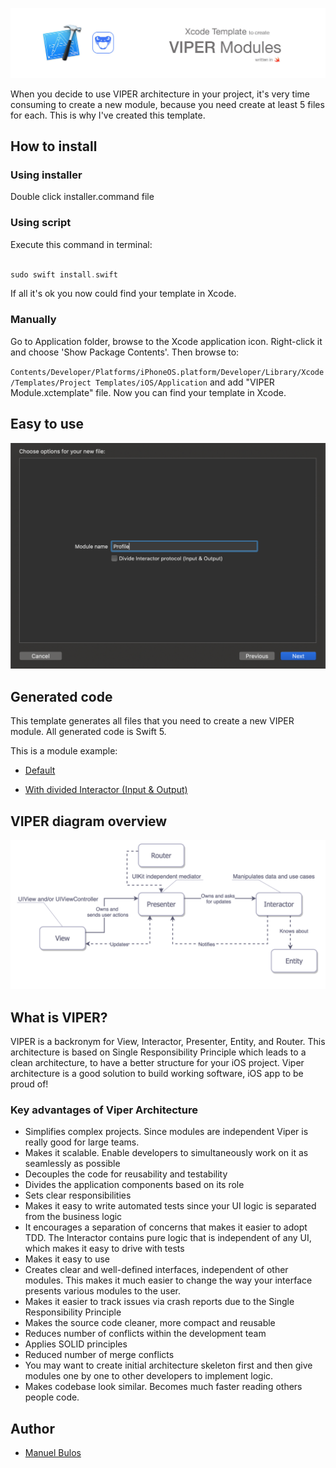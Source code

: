 ![](assets/header.jpg)

When you decide to use VIPER architecture in your project, it's very time consuming to create a new module, because you need create at least 5 files for each. This is why I've created this template.

## How to install

### Using installer
Double click installer.command file

### Using script
Execute this command in terminal:

```swift

sudo swift install.swift

```

If all it's ok you now could find your template in Xcode.

### Manually

Go to Application folder, browse to the Xcode application icon. Right-click it and choose 'Show Package Contents'. Then browse to:

`Contents/Developer/Platforms/iPhoneOS.platform/Developer/Library/Xcode/Templates/Project Templates/iOS/Application` and add "VIPER Module.xctemplate" file. Now you can find your template in Xcode.

## Easy to use

![](/assets/wizard.png)

## Generated code

This template generates all files that you need to create a new VIPER module. All generated code is Swift 5.

This is a module example:


- [Default](/assets/defaultOutput.md)

- [With divided Interactor (Input & Output)](/assets/inputOutput.md)


## VIPER diagram overview

![Preview](/assets/viper_diagram.png)


## What is VIPER?

VIPER is a backronym for View, Interactor, Presenter, Entity, and Router. This architecture is based on Single Responsibility Principle which leads to a clean architecture, to have a better structure for your iOS project.
Viper architecture is a good solution to build working software, iOS app to be proud of!

### Key advantages of Viper Architecture

-   Simplifies complex projects. Since modules are independent Viper is really good for large teams.
-   Makes it scalable. Enable developers to simultaneously work on it as seamlessly as possible
-   Decouples the code for reusability and  testability
-   Divides the application components based on its role
-   Sets clear responsibilities
-   Makes it easy to write automated tests since your  UI logic is separated from the business logic
-   It encourages a separation of concerns that makes it easier to adopt TDD. The Interactor contains pure logic that is independent of any UI, which makes it easy to drive with tests
-   Makes it easy to use
-   Creates clear and well-defined interfaces, independent of other modules. This makes it much easier to change the way your interface presents various modules to the user.
-   Makes it easier to track issues via crash reports due to the Single Responsibility Principle
-   Makes the source code cleaner, more compact and reusable
-   Reduces number of conflicts within the development team
-   Applies SOLID principles
-   Reduced number of merge conflicts
-   You may want to create initial architecture skeleton first and then give modules one by one to other developers to implement logic.
-   Makes codebase look similar. Becomes much faster reading others people code.

## Author

* [Manuel Bulos](https://www.twitter.com/manuelbulos)
